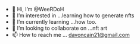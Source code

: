 - 👋 Hi, I’m @WeeRDoH
- 👀 I’m interested in ...learning how to generate nfts
- 🌱 I’m currently learning ...how too.
- 💞️ I’m looking to collaborate on ...nft art
- 📫 How to reach me ... davoncain21@gmail.com

<!---
WeeRDoH/WeeRDoH is a ✨ special ✨ repository because its `README.md` (this file) appears on your GitHub profile.
You can click the Preview link to take a look at your changes.
--->
